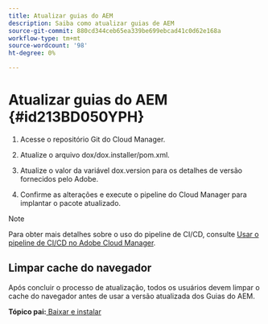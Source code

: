```yaml
---
title: Atualizar guias do AEM
description: Saiba como atualizar guias de AEM
source-git-commit: 880cd344ceb65ea339be699ebcad41c0d62e168a
workflow-type: tm+mt
source-wordcount: '98'
ht-degree: 0%

---
```


# Atualizar guias do AEM {#id213BD050YPH}

1. Acesse o repositório Git do Cloud Manager.

1. Atualize o arquivo dox/dox.installer/pom.xml.

1. Atualize o valor da variável dox.version para os detalhes de versão fornecidos pelo Adobe.

1. Confirme as alterações e execute o pipeline do Cloud Manager para implantar o pacote atualizado.


>[!NOTE]
>
> Para obter mais detalhes sobre o uso do pipeline de CI/CD, consulte [Usar o pipeline de CI/CD no Adobe Cloud Manager](https://experienceleague.adobe.com/docs/experience-manager-learn/foundation/cloud-manager/use-the-cicd-pipeline-in-cloud-manager-for-aem.html).

## Limpar cache do navegador

Após concluir o processo de atualização, todos os usuários devem limpar o cache do navegador antes de usar a versão atualizada dos Guias do AEM.

**Tópico pai:**[ Baixar e instalar](download-install.md)
